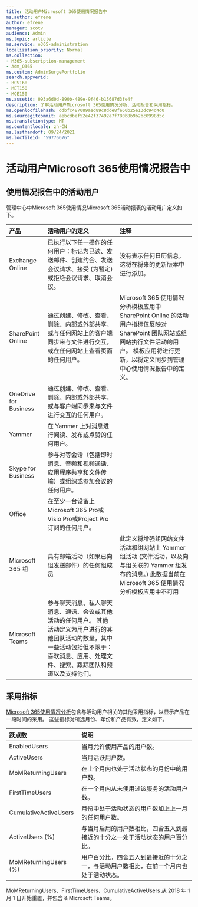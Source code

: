 ```yaml
---
title: 活动用户Microsoft 365使用情况报告中
ms.author: efrene
author: efrene
manager: scotv
audience: Admin
ms.topic: article
ms.service: o365-administration
localization_priority: Normal
ms.collection:
- M365-subscription-management
- Adm_O365
ms.custom: AdminSurgePortfolio
search.appverid:
- BCS160
- MET150
- MOE150
ms.assetid: 093a6d0d-890b-489e-9f46-b15687d3fe4f
description: 了解活动用户Microsoft 365使用情况分析、活动报告和采用指标。
ms.openlocfilehash: ddbfc487089aed89c8dde8fe60b25e13dc94d4d0
ms.sourcegitcommit: aebcdbef52e42f37492a7f780b8b9b2bc0998d5c
ms.translationtype: MT
ms.contentlocale: zh-CN
ms.lasthandoff: 09/24/2021
ms.locfileid: "59776676"
---
```

# <a name="active-user-in-microsoft-365-usage-reports"></a>活动用户Microsoft 365使用情况报告中

## <a name="active-user-in-usage-reports"></a>使用情况报告中的活动用户

管理中心中Microsoft 365使用情况Microsoft 365活动报表的活动用户[](usage-analytics.md)定义如下。 [](../activity-reports/activity-reports.md) 
  
|**产品**|**活动用户的定义**|**注释**|
|:-----|:-----|:-----|
|Exchange Online  <br/> |已执行以下任一操作的任何用户：标记为已读、发送邮件、创建约会、发送会议请求、接受 (为暂定) 或拒绝会议请求、取消会议。  <br/> |没有表示任何日历信息，这将在将来的更新版本中进行添加。  <br/> |
|SharePoint Online  <br/> |通过创建、修改、查看、删除、内部或外部共享，或与任何网站上的客户端同步来与文件进行交互，或在任何网站上查看页面的任何用户。  <br/> |Microsoft 365 使用情况分析模板应用中 SharePoint Online 的活动用户指标仅反映对 SharePoint 团队网站或组网站执行文件活动的用户。 模板应用将进行更新，以将定义同步到管理中心使用情况报告中的定义。  <br/> |
|OneDrive for Business  <br/> |通过创建、修改、查看、删除、内部或外部共享，或与客户端同步来与文件进行交互的任何用户。  <br/> ||
|Yammer  <br/> |在 Yammer 上对消息进行阅读、发布或点赞的任何用户。  <br/> ||
|Skype for Business  <br/> |参与对等会话（包括即时消息、音频和视频通话、应用程序共享和文件传输）或组织或参加会议的任何用户。  <br/> ||
|Office  <br/> |在至少一台设备上Microsoft 365 Pro或Visio Pro或Project Pro订阅的任何用户。  <br/> ||
|Microsoft 365 组  <br/> |具有邮箱活动（如果已向组发送邮件）的任何组成员  <br/> |此定义将增强组网站文件活动和组网站上 Yammer 组活动 (文件活动，以及向与组关联的 Yammer 组发布的消息。) 此数据当前在 Microsoft 365 使用情况分析模板应用中不可用  <br/> |
|Microsoft Teams  <br/> |参与聊天消息、私人聊天消息、通话、会议或其他活动的任何用户。 其他活动定义为用户进行的其他团队活动的数量，其中一些活动包括但不限于：喜欢消息、应用、处理文件、搜索、跟踪团队和频道以及支持他们。  <br/> ||
   
## <a name="adoption-metrics"></a>采用指标

[Microsoft 365使用情况分析](usage-analytics.md)包含与活动用户相关的其他采用指标，以显示产品在一段时间的采用。 这些指标对所选月份、年份和产品有效，定义如下。 
  
|**跃点数**|**说明**|
|:-----|:-----|
|EnabledUsers  <br/> |当月允许使用产品的用户数。  <br/> |
|ActiveUsers  <br/> |当月活跃用户数。  <br/> |
|MoMReturningUsers  <br/> |在上个月内也处于活动状态的月份中的用户数。  <br/> |
|FirstTimeUsers  <br/> |在一个月内从未使用过该服务的活动用户数。  <br/> |
|CumulativeActiveUsers  <br/> |月份中处于活动状态的用户数加上上一月的任何用户数。  <br/> |
|ActiveUsers (%)   <br/> |与当月启用的用户数相比，四舍五入到最接近的十分之一处于活动状态的用户百分比。  <br/> |
|MoMReturningUsers (%)   <br/> |用户百分比，四舍五入到最接近的十分之一，与活动用户数相比，在前一个月内也处于活动状态。  <br/> |
   
MoMReturningUsers、FirstTimeUsers、CumulativeActiveUsers 从 2018 年 1 月 1 日开始重置，并包含 &amp; Microsoft Teams。
  
